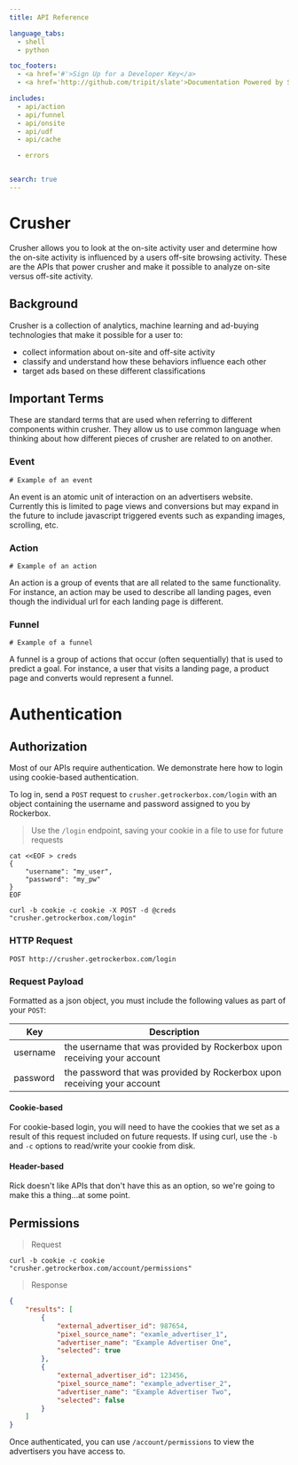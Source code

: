 ```yaml
---
title: API Reference

language_tabs:
  - shell
  - python

toc_footers:
  - <a href='#'>Sign Up for a Developer Key</a>
  - <a href='http://github.com/tripit/slate'>Documentation Powered by Slate</a>

includes:
  - api/action
  - api/funnel
  - api/onsite
  - api/udf
  - api/cache

  - errors


search: true
---
```


# Crusher

Crusher allows you to look at the on-site activity user and determine how the on-site activity is influenced by a users off-site browsing activity.
These are the APIs that power crusher and make it possible to analyze on-site versus off-site activity.

## Background

Crusher is a collection of analytics, machine learning and ad-buying technologies that make it possible for a user to: 

- collect information about on-site and off-site activity
- classify and understand how these behaviors influence each other
- target ads based on these different classifications 

## Important Terms

These are standard terms that are used when referring to different components within crusher. 
They allow us to use common language when thinking about how different pieces of crusher are related to on another.

### Event

```
# Example of an event
```

An event is an atomic unit of interaction on an advertisers website. Currently this is limited to page views and conversions but may expand in the future to include javascript triggered events such as expanding images, scrolling, etc. 

### Action

```
# Example of an action
```

An action is a group of events that are all related to the same functionality. For instance, an action may be used to describe all landing pages, even though the individual url for each landing page is different. 

### Funnel

```
# Example of a funnel
```

A funnel is a group of actions that occur (often sequentially) that is used to predict a goal. For instance, a user that visits a landing page, a product page and converts would represent a funnel.

# Authentication

## Authorization

Most of our APIs require authentication. We demonstrate here how to login using cookie-based authentication.

To log in, send a `POST` request to `crusher.getrockerbox.com/login` with an object containing the username and password assigned to you by Rockerbox.

> Use the `/login` endpoint, saving your cookie in a file to use for future requests

```shell
cat <<EOF > creds
{
    "username": "my_user", 
    "password": "my_pw"
}
EOF

curl -b cookie -c cookie -X POST -d @creds "crusher.getrockerbox.com/login"
```

### HTTP Request

`POST http://crusher.getrockerbox.com/login`

### Request Payload

Formatted as a json object, you must include the following values as part of your `POST`:

Key | Description
--- | -----
username | the username that was provided by Rockerbox upon receiving your account
password | the password that was provided by Rockerbox upon receiving your account


#### Cookie-based



For cookie-based login, you will need to have the cookies that we set as a result of this request included on future requests. 
If using curl, use the `-b` and `-c` options to read/write your cookie from disk.

#### Header-based

Rick doesn't like APIs that don't have this as an option, so we're going to make this a thing...at some point.

## Permissions

> Request

```shell
curl -b cookie -c cookie "crusher.getrockerbox.com/account/permissions"
```

> Response

```json
{
    "results": [
        {
            "external_advertiser_id": 987654,
            "pixel_source_name": "examle_advertiser_1",
            "advertiser_name": "Example Advertiser One",
            "selected": true
        },
        {
            "external_advertiser_id": 123456,
            "pixel_source_name": "example_advertiser_2",
            "advertiser_name": "Example Advertiser Two",
            "selected": false
        }
    ]
}
```

Once authenticated, you can use `/account/permissions` to view the advertisers you have access to.





